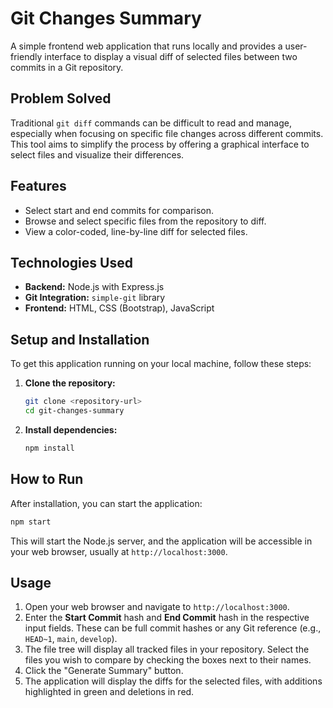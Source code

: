 # Git Changes Summary

A simple frontend web application that runs locally and provides a user-friendly interface to display a visual diff of selected files between two commits in a Git repository.

## Problem Solved

Traditional `git diff` commands can be difficult to read and manage, especially when focusing on specific file changes across different commits. This tool aims to simplify the process by offering a graphical interface to select files and visualize their differences.

## Features

- Select start and end commits for comparison.
- Browse and select specific files from the repository to diff.
- View a color-coded, line-by-line diff for selected files.

## Technologies Used

- **Backend:** Node.js with Express.js
- **Git Integration:** `simple-git` library
- **Frontend:** HTML, CSS (Bootstrap), JavaScript

## Setup and Installation

To get this application running on your local machine, follow these steps:

1.  **Clone the repository:**

    ```bash
    git clone <repository-url>
    cd git-changes-summary
    ```

2.  **Install dependencies:**

    ```bash
    npm install
    ```

## How to Run

After installation, you can start the application:

```bash
npm start
```

This will start the Node.js server, and the application will be accessible in your web browser, usually at `http://localhost:3000`.

## Usage

1.  Open your web browser and navigate to `http://localhost:3000`.
2.  Enter the **Start Commit** hash and **End Commit** hash in the respective input fields. These can be full commit hashes or any Git reference (e.g., `HEAD~1`, `main`, `develop`).
3.  The file tree will display all tracked files in your repository. Select the files you wish to compare by checking the boxes next to their names.
4.  Click the "Generate Summary" button.
5.  The application will display the diffs for the selected files, with additions highlighted in green and deletions in red.
